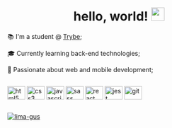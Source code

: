 <h1 align="center"> hello, world! <img height="30" width="30" src="https://raw.githubusercontent.com/kaueMarques/kaueMarques/master/hi.gif" /> </h1>

<p>📚 I'm a student @ <a href="https://www.betrybe.com/"> Trybe</a>;</p> 
<p>🎓 Currently learning back-end technologies;</p>
<p>🖤 Passionate about web and mobile development;</p>

##
<p>
<img align="center" height="30" width="40" alt="html5" src="https://cdn.jsdelivr.net/gh/devicons/devicon/icons/html5/html5-original.svg" />
<img align="center" height="30" width="40" alt="css3" src="https://cdn.jsdelivr.net/gh/devicons/devicon/icons/css3/css3-original.svg" />
<img align="center" height="30" width="40" alt="javascript" src="https://cdn.jsdelivr.net/gh/devicons/devicon/icons/javascript/javascript-original.svg" />
<img align="center" height="30" width="40" alt="sass" src="https://cdn.jsdelivr.net/gh/devicons/devicon/icons/sass/sass-original.svg" />
<img align="center" height="30" width="40" alt="react" src="https://cdn.jsdelivr.net/gh/devicons/devicon/icons/react/react-original.svg" />
<img align="center" height="30" width="40" alt="jest" src="https://cdn.jsdelivr.net/gh/devicons/devicon/icons/jest/jest-plain.svg" />
<img align="center" height="30" width="40" alt="git" src="https://cdn.jsdelivr.net/gh/devicons/devicon/icons/git/git-original.svg" />
</p>

##
<p>
<a href="https://linkedin.com/in/lima-gus" target="_blank"><img align="center" src="https://img.shields.io/badge/linkedin-%230077B5.svg?style=for-the-badge&logo=linkedin&logoColor=white" alt="lima-gus"/></a>
<!-- <a href="https://lima-gus.github.io/" target="_blank"><img align="center" src="https://img.shields.io/badge/github-%23121011.svg?style=for-the-badge&logo=github&logoColor=white" alt="lima-gus"/></a> -->
</p>

<!-- 
## 
ICONS
  <img align="center" height="40" width="40" alt="docker" src="https://cdn.jsdelivr.net/gh/devicons/devicon/icons/docker/docker-original.svg" />
    <img align="center" height="30" width="40" alt="mysql" src="https://cdn.jsdelivr.net/gh/devicons/devicon/icons/mysql/mysql-original.svg" />
  <img align="center" height="30" width="40" alt="nodejs" src="https://cdn.jsdelivr.net/gh/devicons/devicon/icons/nodejs/nodejs-original.svg" />
    <img align="center" height="30" width="40" alt="heroku" src="https://cdn.jsdelivr.net/gh/devicons/devicon/icons/heroku/heroku-plain.svg" />
    <img align="center" height="30" width="40" alt="typescript" src="https://cdn.jsdelivr.net/gh/devicons/devicon/icons/typescript/typescript-original.svg" />
  <img align="center" height="30" width="40" alt="mongodb" src="https://cdn.jsdelivr.net/gh/devicons/devicon/icons/mongodb/mongodb-original.svg" />
  <img align="center" height="30" width="40" alt="python" src="https://cdn.jsdelivr.net/gh/devicons/devicon/icons/python/python-original.svg" />

##
<p align="center"> 
<img height="160em" src="https://github-readme-stats.vercel.app/api?username=lima-gus&show_icons=true&count_private=true&theme=dark" />
<img height="160em" src="https://github-readme-stats.vercel.app/api/top-langs/?username=lima-gus&layout=compact&theme=dark&langs_count=5" />
</p> 
 -->
